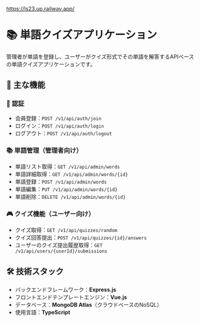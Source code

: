 https://ls23.up.railway.app/

# 📚 単語クイズアプリケーション  
管理者が単語を登録し、ユーザーがクイズ形式でその単語を解答するAPIベースの単語クイズアプリケーションです。

## 🧩 主な機能

### 🔐 認証  
- 会員登録：`POST /v1/api/auth/join`  
- ログイン：`POST /v1/api/auth/login`  
- ログアウト：`POST /v1/api/auth/logout`  

### 📚 単語管理（管理者向け）  
- 単語リスト取得：`GET /v1/api/admin/words`  
- 単語詳細取得：`GET /v1/api/admin/words/{id}`  
- 単語登録：`POST /v1/api/admin/words`  
- 単語編集：`PUT /v1/api/admin/words/{id}`  
- 単語削除：`DELETE /v1/api/admin/words/{id}`  

### 🎮 クイズ機能（ユーザー向け）  
- クイズ取得：`GET /v1/api/quizzes/random`  
- クイズ回答提出：`POST /v1/api/quizzes/{id}/answers`  
- ユーザーのクイズ提出履歴取得：`GET /v1/api/users/{userId}/submissions`  

## 🛠️ 技術スタック  
- バックエンドフレームワーク：**Express.js**  
- フロントエンドテンプレートエンジン：**Vue.js**  
- データベース：**MongoDB Atlas**（クラウドベースのNoSQL）  
- 使用言語：**TypeScript**
